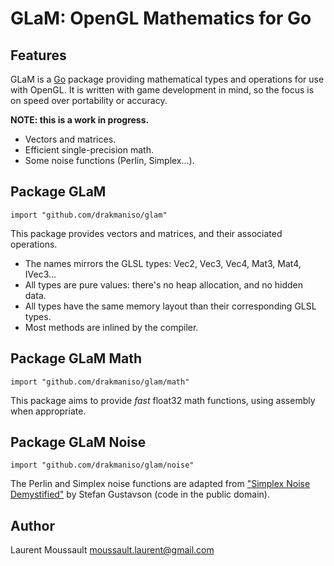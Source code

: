 GLaM: OpenGL Mathematics for Go
===============================

Features
--------

GLaM is a [Go](http://golang.org/) package providing mathematical types and 
operations for use with OpenGL. It is written with game development in mind,
so the focus is on speed over portability or accuracy.

**NOTE: this is a work in progress.**

- Vectors and matrices.
- Efficient single-precision math.
- Some noise functions (Perlin, Simplex...).


Package GLaM
------------

    import "github.com/drakmaniso/glam"

This package provides vectors and matrices, and their associated operations.
 
- The names mirrors the GLSL types: Vec2, Vec3, Vec4, Mat3, Mat4, IVec3...
- All types are pure values: there's no heap allocation, and no hidden data.
- All types have the same memory layout than their corresponding GLSL types.
- Most methods are inlined by the compiler.


Package GLaM Math
-----------------

    import "github.com/drakmaniso/glam/math"

This package aims to provide *fast* float32 math functions, using assembly 
when appropriate.


Package GLaM Noise
------------------

    import "github.com/drakmaniso/glam/noise"

The Perlin and Simplex noise functions are adapted from
["Simplex Noise Demystified"](http://www.itn.liu.se/~stegu/simplexnoise/simplexnoise.pdf)
by Stefan Gustavson (code in the public domain).


Author
------

Laurent Moussault <moussault.laurent@gmail.com>